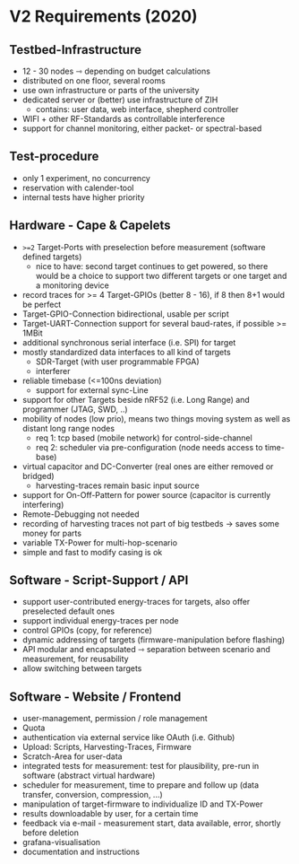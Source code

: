 # V2 Requirements (2020)

## Testbed-Infrastructure

- 12 - 30 nodes ⇾ depending on budget calculations
- distributed on one floor, several rooms
- use own infrastructure or parts of the university
- dedicated server or (better) use infrastructure of ZIH
   - contains: user data, web interface, shepherd controller
- WIFI + other RF-Standards as controllable interference
- support for channel monitoring, either packet- or spectral-based

## Test-procedure

- only 1 experiment, no concurrency
- reservation with calender-tool
- internal tests have higher priority

## Hardware - Cape & Capelets

- `>=2` Target-Ports with preselection before measurement (software defined targets)
    - nice to have: second target continues to get powered, so there would be a choice to support two different targets or one target and a monitoring device
- record traces for >= 4 Target-GPIOs (better 8 - 16), if 8 then 8+1 would be perfect
- Target-GPIO-Connection bidirectional, usable per script
- Target-UART-Connection support for several baud-rates, if possible >= 1MBit
- additional synchronous serial interface (i.e. SPI) for target
- mostly standardized data interfaces to all kind of targets
    - SDR-Target (with user programmable FPGA)
    - interferer
- reliable timebase (<=100ns deviation)
   - support for external sync-Line
- support for other Targets beside nRF52 (i.e. Long Range) and programmer (JTAG, SWD, ..)
- mobility of nodes (low prio), means two things moving system as well as distant long range nodes
    - req 1: tcp based (mobile network) for control-side-channel
    - req 2: scheduler via pre-configuration (node needs access to time-base)
- virtual capacitor and DC-Converter (real ones are either removed or bridged)
   - harvesting-traces remain basic input source
- support for On-Off-Pattern for power source (capacitor is currently interfering)
- Remote-Debugging not needed
- recording of harvesting traces not part of big testbeds → saves some money for parts
- variable TX-Power for multi-hop-scenario
- simple and fast to modify casing is ok

## Software - Script-Support / API

- support user-contributed energy-traces for targets, also offer preselected default ones
- support individual energy-traces per node
- control GPIOs (copy, for reference)
- dynamic addressing of targets (firmware-manipulation before flashing)
- API modular and encapsulated ⇾ separation between scenario and measurement, for reusability
- allow switching between targets

## Software - Website / Frontend

- user-management, permission / role management
- Quota
- authentication via external service like OAuth (i.e. Github)
- Upload: Scripts, Harvesting-Traces, Firmware
- Scratch-Area for user-data
- integrated tests for measurement: test for plausibility, pre-run in software (abstract virtual hardware)
- scheduler for measurement, time to prepare and follow up (data transfer, conversion, compression, ...)
- manipulation of target-firmware to individualize ID and TX-Power
- results downloadable by user, for a certain time
- feedback via e-mail - measurement start, data available, error, shortly before deletion
- grafana-visualisation
- documentation and instructions
